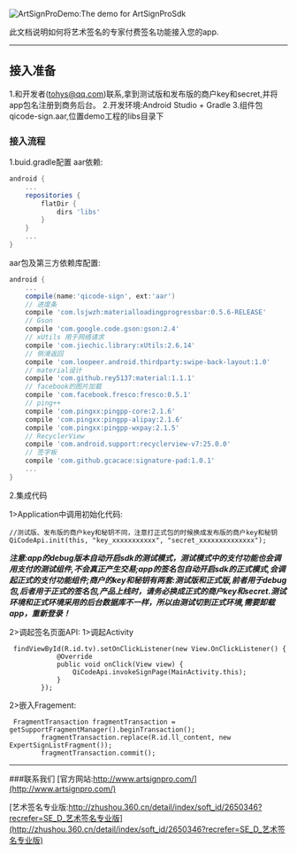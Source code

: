 ![ArtSignProDemo:The demo for ArtSignProSdk](https://github.com/o0starshine0o/iOS-ArtSignProDemo/raw/master/doc/icon.png)

此文档说明如何将艺术签名的专家付费签名功能接入您的app.

----------

## 接入准备
1.和开发者(tohys@qq.com)联系,拿到测试版和发布版的商户key和secret,并将app包名注册到商务后台。
2.开发环境:Android Studio + Gradle
3.组件包qicode-sign.aar,位置demo工程的libs目录下

### 接入流程
1.buid.gradle配置
aar依赖:
```gradle
android {
    ...
    repositories {
        flatDir {
            dirs 'libs'
        }
    }
    ...
}
```
aar包及第三方依赖库配置:
```gradle
android {
    ...
    compile(name:'qicode-sign', ext:'aar')
    // 进度条
    compile 'com.lsjwzh:materialloadingprogressbar:0.5.6-RELEASE'
    // Gson
    compile 'com.google.code.gson:gson:2.4'
    // xUtils 用于网络请求
    compile 'com.jiechic.library:xUtils:2.6.14'
    // 侧滑返回
    compile 'com.loopeer.android.thirdparty:swipe-back-layout:1.0'
    // material设计
    compile 'com.github.rey5137:material:1.1.1'
    // facebook的图片加载
    compile 'com.facebook.fresco:fresco:0.5.1'
    // ping++
    compile 'com.pingxx:pingpp-core:2.1.6'
    compile 'com.pingxx:pingpp-alipay:2.1.6'
    compile 'com.pingxx:pingpp-wxpay:2.1.5'
    // RecyclerView
    compile 'com.android.support:recyclerview-v7:25.0.0'
    // 签字板
    compile 'com.github.gcacace:signature-pad:1.0.1'
    ...
}
```
2.集成代码
  
1>Application中调用初始化代码:
```android
//测试版、发布版的商户key和秘钥不同，注意打正式包的时候换成发布版的商户key和秘钥
QiCodeApi.init(this, "key_xxxxxxxxxxx", "secret_xxxxxxxxxxxxxx");
```
***注意:app的debug版本自动开启sdk的测试模式，测试模式中的支付功能也会调用支付的测试组件,不会真正产生交易;app的签名包自动开启sdk的正式模式,会调起正式的支付功能组件;商户的key和秘钥有两套:测试版和正式版,前者用于debug包,后者用于正式的签名包,产品上线时，请务必换成正式的商户key和secret.测试环境和正式环境采用的后台数据库不一样，所以由测试切到正式环境,需要卸载app，重新登录！***

2>调起签名页面API:
1>调起Activity
```Android
 findViewById(R.id.tv).setOnClickListener(new View.OnClickListener() {
            @Override
            public void onClick(View view) {
                QiCodeApi.invokeSignPage(MainActivity.this);
            }
        });
```
2>嵌入Fragement:
```Android
 FragmentTransaction fragmentTransaction = getSupportFragmentManager().beginTransaction();
        fragmentTransaction.replace(R.id.ll_content, new ExpertSignListFragment());
        fragmentTransaction.commit();
```
----------
###联系我们
[官方网站:http://www.artsignpro.com/](http://www.artsignpro.com/)

[艺术签名专业版:http://zhushou.360.cn/detail/index/soft_id/2650346?recrefer=SE_D_艺术签名专业版](http://zhushou.360.cn/detail/index/soft_id/2650346?recrefer=SE_D_艺术签名专业版)

